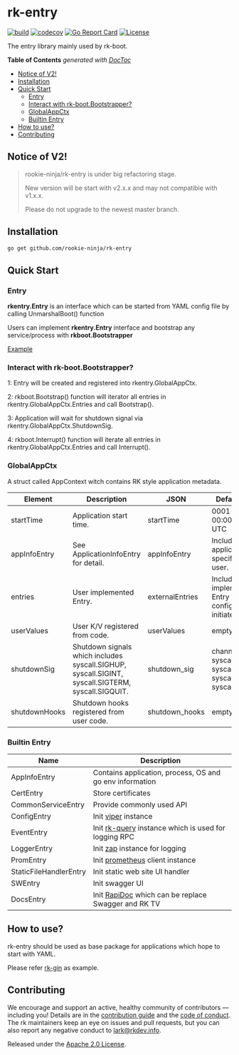 # rk-entry
[![build](https://github.com/rookie-ninja/rk-entry/actions/workflows/ci.yml/badge.svg)](https://github.com/rookie-ninja/rk-entry/actions/workflows/ci.yml)
[![codecov](https://codecov.io/gh/rookie-ninja/rk-entry/branch/master/graph/badge.svg?token=KGKHKIWOEQ)](https://codecov.io/gh/rookie-ninja/rk-entry)
[![Go Report Card](https://goreportcard.com/badge/github.com/rookie-ninja/rk-entry)](https://goreportcard.com/report/github.com/rookie-ninja/rk-entry)
[![License](https://img.shields.io/badge/License-Apache%202.0-blue.svg)](https://opensource.org/licenses/Apache-2.0)

The entry library mainly used by rk-boot.

<!-- START doctoc generated TOC please keep comment here to allow auto update -->
<!-- DON'T EDIT THIS SECTION, INSTEAD RE-RUN doctoc TO UPDATE -->
**Table of Contents**  *generated with [DocToc](https://github.com/thlorenz/doctoc)*

- [Notice of V2!](#notice-of-v2)
- [Installation](#installation)
- [Quick Start](#quick-start)
  - [Entry](#entry)
  - [Interact with rk-boot.Bootstrapper?](#interact-with-rk-bootbootstrapper)
  - [GlobalAppCtx](#globalappctx)
  - [Builtin Entry](#builtin-entry)
- [How to use?](#how-to-use)
- [Contributing](#contributing)

<!-- END doctoc generated TOC please keep comment here to allow auto update -->

## Notice of V2!
> rookie-ninja/rk-entry is under big refactoring stage.
> 
> New version will be start with v2.x.x and may not compatible with v1.x.x.
> 
> Please do not upgrade to the newest master branch.

## Installation
```bash
go get github.com/rookie-ninja/rk-entry
```

## Quick Start
### Entry
**rkentry.Entry** is an interface which can be started from YAML config file by calling UnmarshalBoot() function

Users can implement **rkentry.Entry** interface and bootstrap any service/process with **rkboot.Bootstrapper**

[Example](example)

### Interact with rk-boot.Bootstrapper?

1: Entry will be created and registered into rkentry.GlobalAppCtx.

2: rkboot.Bootstrap() function will iterator all entries in rkentry.GlobalAppCtx.Entries and call Bootstrap().

3: Application will wait for shutdown signal via rkentry.GlobalAppCtx.ShutdownSig.

4: rkboot.Interrupt() function will iterate all entries in rkentry.GlobalAppCtx.Entries and call Interrupt().

### GlobalAppCtx
A struct called AppContext witch contains RK style application metadata.

| Element       | Description                                                                                       | JSON            | Default values                                                                    |
|---------------|---------------------------------------------------------------------------------------------------|-----------------|-----------------------------------------------------------------------------------|
| startTime     | Application start time.                                                                           | startTime       | 0001-01-01 00:00:00 +0000 UTC                                                     |
| appInfoEntry  | See ApplicationInfoEntry for detail.                                                              | appInfoEntry    | Includes application info specified by user.                                      |
| entries       | User implemented Entry.                                                                           | externalEntries | Includes user implemented Entry configuration initiated by user.                  |
| userValues    | User K/V registered from code.                                                                    | userValues      | empty map                                                                         |
| shutdownSig   | Shutdown signals which includes syscall.SIGHUP, syscall.SIGINT, syscall.SIGTERM, syscall.SIGQUIT. | shutdown_sig    | channel includes syscall.SIGHUP, syscall.SIGINT, syscall.SIGTERM, syscall.SIGQUIT |
| shutdownHooks | Shutdown hooks registered from user code.                                                         | shutdown_hooks  | empty list                                                                        |

### Builtin Entry
| Name                   | Description                                                                                      |
|------------------------|--------------------------------------------------------------------------------------------------|
| AppInfoEntry           | Contains application, process, OS and go env information                                         |
| CertEntry              | Store certificates                                                                               |
| CommonServiceEntry     | Provide commonly used API                                                                        |
| ConfigEntry            | Init [viper](https://github.com/spf13/viper) instance                                            |
| EventEntry             | Init [rk-query](https://github.com/rookie-ninja/rk-query) instance which is used for logging RPC |
| LoggerEntry            | Init [zap](https://github.com/uber-go/zap) instance for logging                                  |
| PromEntry              | Init [prometheus](github.com/prometheus/client_model) client instance                            |
| StaticFileHandlerEntry | Init static web site UI handler                                                                  |
| SWEntry                | Init swagger UI                                                                                  |
| DocsEntry              | Init [RapiDoc](https://github.com/mrin9/RapiDoc) which can be replace Swagger and RK TV          |

## How to use?
rk-entry should be used as base package for applications which hope to start with YAML.

Please refer [rk-gin](https://github.com/rookie-ninja/rk-gin) as example.

## Contributing
We encourage and support an active, healthy community of contributors &mdash;
including you! Details are in the [contribution guide](CONTRIBUTING.md) and
the [code of conduct](CODE_OF_CONDUCT.md). The rk maintainers keep an eye on
issues and pull requests, but you can also report any negative conduct to
lark@rkdev.info.

Released under the [Apache 2.0 License](LICENSE).
